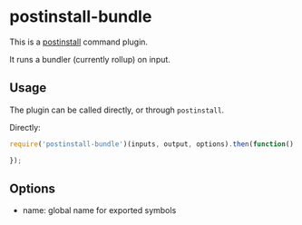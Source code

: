 postinstall-bundle
==================

This is a [postinstall](http://github.com/kapouer/postintall) command plugin.

It runs a bundler (currently rollup) on input.

Usage
-----

The plugin can be called directly, or through `postinstall`.

Directly:

```js
require('postinstall-bundle')(inputs, output, options).then(function() {

});
```

Options
-------

- name: global name for exported symbols
